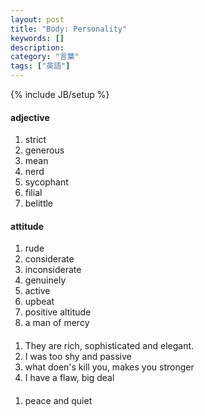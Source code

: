 ```yaml
---
layout: post
title: "Body: Personality"
keywords: []
description: 
category: "言葉"
tags: ["英語"]
---
```

{% include JB/setup %}

#### adjective
1. strict
2. generous
3. mean
4. nerd
5. sycophant
6. filial
7. belittle

#### attitude
1. rude
2. considerate
3. inconsiderate
4. genuinely
5. active
6. upbeat
7. positive altitude
8. a man of mercy


####
1. They are rich, sophisticated and elegant.
2. I was too shy and passive
3. what doen's kill you, makes you stronger
4. I have a flaw, big deal


####
1. peace and quiet


